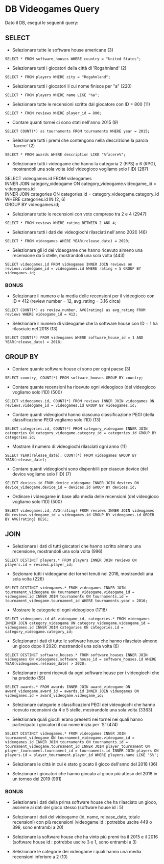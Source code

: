 # DB Videogames Query

Dato il DB, esegui le seguenti query: 

## SELECT
- Selezionare tutte le software house americane (3)

`SELECT * FROM software_houses WHERE country = "United States";`

- Selezionare tutti i giocatori della città di 'Rogahnland' (2)

`SELECT * FROM players WHERE city = "Rogahnland";`

- Selezionare tutti i giocatori il cui nome finisce per "a" (220)

`SELECT * FROM players WHERE name LIKE "%a";`

- Selezionare tutte le recensioni scritte dal giocatore con ID = 800 (11)

`SELECT * FROM reviews WHERE player_id = 800;`

- Contare quanti tornei ci sono stati nell'anno 2015 (9)

`SELECT COUNT(*) as tournaments FROM tournaments WHERE year = 2015;`

- Selezionare tutti i premi che contengono nella descrizione la parola 'facere' (2)

`SELECT * FROM awards WHERE description LIKE "%facere%";`

- Selezionare tutti i videogame che hanno la categoria 2 (FPS) o 6 (RPG), mostrandoli una sola volta (del videogioco vogliamo solo l'ID) (287)

SELECT videogames.id FROM videogames  
INNER JOIN category_videogame ON category_videogame.videogame_id = videogames.id  
INNER JOIN categories ON categories.id = category_videogame.category_id  
WHERE categories.id IN (2, 6)  
GROUP BY videogames.id;  

- Selezionare tutte le recensioni con voto compreso tra 2 e 4 (2947)

`SELECT * FROM reviews WHERE rating BETWEEN 2 AND 4;`

- Selezionare tutti i dati dei videogiochi rilasciati nell'anno 2020 (46)

`SELECT * FROM videogames WHERE YEAR(release_date) = 2020;`

- Selezionare gli id dei videogame che hanno ricevuto almeno una recensione da 5 stelle, mostrandoli una sola volta (443)

`SELECT videogames.id FROM videogames INNER JOIN reviews on reviews.videogame_id = videogames.id WHERE rating = 5 GROUP BY videogames.id;`

### BONUS

- Selezionare il numero e la media delle recensioni per il videogioco con ID = 412 (review number = 12, avg_rating = 3.16 circa) 

`SELECT COUNT(*) as review_number, AVG(rating) as avg_rating FROM reviews WHERE videogame_id = 412;`

- Selezionare il numero di videogame che la software house con ID = 1 ha rilasciato nel 2018 (13)

`SELECT COUNT(*) FROM videogames WHERE software_house_id = 1 AND YEAR(release_date) = 2018;`

## GROUP BY
- Contare quante software house ci sono per ogni paese (3)

`SELECT country, COUNT(*) FROM software_houses GROUP BY country;`

- Contare quante recensioni ha ricevuto ogni videogioco (del videogioco vogliamo solo l'ID) (500)

`SELECT videogames.id, COUNT(*) FROM reviews INNER JOIN videogames ON reviews.videogame_id = videogames.id GROUP BY videogames.id;`

- Contare quanti videogiochi hanno ciascuna classificazione PEGI (della classificazione PEGI vogliamo solo l'ID) (13)

`SELECT categories.id, COUNT(*) FROM category_videogame INNER JOIN categories ON category_videogame.category_id = categories.id GROUP BY categories.id;`

- Mostrare il numero di videogiochi rilasciati ogni anno (11)

`SELECT YEAR(release_date), COUNT(*) FROM videogames GROUP BY YEAR(release_date);`

- Contare quanti videogiochi sono disponbiili per ciascun device (del device vogliamo solo l'ID) (7)

`SELECT devices.id FROM device_videogame INNER JOIN devices ON device_videogame.device_id = devices.id GROUP BY devices.id;`

- Ordinare i videogame in base alla media delle recensioni (del videogioco vogliamo solo l'ID) (500)

`SELECT videogames.id, AVG(rating) FROM reviews INNER JOIN videogames ON reviews.videogame_id = videogames.id GROUP BY videogames.id ORDER BY AVG(rating) DESC;`

## JOIN
- Selezionare i dati di tutti giocatori che hanno scritto almeno una recensione, mostrandoli una sola volta (996)

`SELECT DISTINCT players.* FROM players INNER JOIN reviews ON players.id = reviews.player_id;`


- Sezionare tutti i videogame dei tornei tenuti nel 2016, mostrandoli una sola volta (226)

`SELECT DISTINCT videogames.* FROM videogames INNER JOIN tournament_videogame ON tournament_videogame.videogame_id = videogames.id INNER JOIN tournaments ON tournaments.id = tournament_videogame.tournament_id WHERE tournaments.year = 2016;`

- Mostrare le categorie di ogni videogioco (1718)

`SELECT videogames.id AS videogame_id, categories.* FROM videogames INNER JOIN category_videogame ON category_videogame.videogame_id = videogames.id INNER JOIN categories ON categories.id = category_videogame.category_id;`

- Selezionare i dati di tutte le software house che hanno rilasciato almeno un gioco dopo il 2020, mostrandoli una sola volta (6)

`SELECT DISTINCT software_houses.* FROM software_houses INNER JOIN videogames ON videogames.software_house_id = software_houses.id WHERE YEAR(videogames.release_date) > 2020;`

- Selezionare i premi ricevuti da ogni software house per i videogiochi che ha prodotto (55)

`SELECT awards.* FROM awards INNER JOIN award_videogame ON award_videogame.award_id = awards.id INNER JOIN videogames ON videogames.id = award_videogame.videogame_id;`

- Selezionare categorie e classificazioni PEGI dei videogiochi che hanno ricevuto recensioni da 4 e 5 stelle, mostrandole una sola volta (3363)

- Selezionare quali giochi erano presenti nei tornei nei quali hanno partecipato i giocatori il cui nome inizia per 'S' (474)

`SELECT DISTINCT videogames.* FROM videogames INNER JOIN tournament_videogame ON tournament_videogame.videogame_id = videogames.id INNER JOIN tournaments ON tournaments.id = tournament_videogame.tournament_id INNER JOIN player_tournament ON player_tournament.tournament_id = tournaments.id INNER JOIN players ON players.id = player_tournament.player_id WHERE players.name LIKE 'S%';`

- Selezionare le città in cui è stato giocato il gioco dell'anno del 2018 (36)



- Selezionare i giocatori che hanno giocato al gioco più atteso del 2018 in un torneo del 2019 (991)



### BONUS

- Selezionare i dati della prima software house che ha rilasciato un gioco, assieme ai dati del gioco stesso (software house id : 5)

- Selezionare i dati del videogame (id, name, release_date, totale recensioni) con più recensioni (videogame id : potrebbe uscire 449 o 398, sono entrambi a 20)

- Selezionare la software house che ha vinto più premi tra il 2015 e il 2016 (software house id : potrebbe uscire 3 o 1, sono entrambi a 3)

- Selezionare le categorie dei videogame i quali hanno una media recensioni inferiore a 2 (10)
